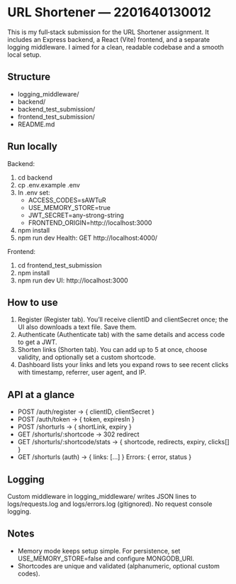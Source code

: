# URL Shortener — 2201640130012

This is my full‑stack submission for the URL Shortener assignment. It includes an Express backend, a React (Vite) frontend, and a separate logging middleware. I aimed for a clean, readable codebase and a smooth local setup.

## Structure
- logging_middleware/
- backend/
- backend_test_submission/
- frontend_test_submission/
- README.md

## Run locally
Backend:
1. cd backend
2. cp .env.example .env
3. In .env set:
   - ACCESS_CODES=sAWTuR
   - USE_MEMORY_STORE=true
   - JWT_SECRET=any-strong-string
   - FRONTEND_ORIGIN=http://localhost:3000
4. npm install
5. npm run dev
Health: GET http://localhost:4000/

Frontend:
1. cd frontend_test_submission
2. npm install
3. npm run dev
UI: http://localhost:3000

## How to use
1) Register (Register tab). You’ll receive clientID and clientSecret once; the UI also downloads a text file. Save them.
2) Authenticate (Authenticate tab) with the same details and access code to get a JWT.
3) Shorten links (Shorten tab). You can add up to 5 at once, choose validity, and optionally set a custom shortcode.
4) Dashboard lists your links and lets you expand rows to see recent clicks with timestamp, referrer, user agent, and IP.

## API at a glance
- POST /auth/register → { clientID, clientSecret }
- POST /auth/token → { token, expiresIn }
- POST /shorturls → { shortLink, expiry }
- GET /shorturls/:shortcode → 302 redirect
- GET /shorturls/:shortcode/stats → { shortcode, redirects, expiry, clicks[] }
- GET /shorturls (auth) → { links: [...] }
Errors: { error, status }

## Logging
Custom middleware in logging_middleware/ writes JSON lines to logs/requests.log and logs/errors.log (gitignored). No request console logging.

## Notes
- Memory mode keeps setup simple. For persistence, set USE_MEMORY_STORE=false and configure MONGODB_URI.
- Shortcodes are unique and validated (alphanumeric, optional custom codes).
